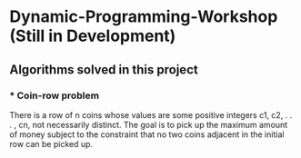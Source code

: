 # Dynamic-Programming-Workshop (Still in Development)

## Algorithms solved in this project
### * Coin-row problem
There is a row of n coins whose values are some positive integers c1, c2, . . . , cn, not necessarily distinct. The goal is to pick up the maximum amount of money subject to the constraint that no two coins adjacent in the initial row can be picked up.

